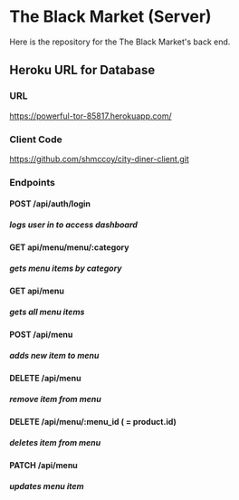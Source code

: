 # The Black Market (Server)

Here is the repository for the The Black Market's back end.

## Heroku URL for Database

### URL

https://powerful-tor-85817.herokuapp.com/

### Client Code

https://github.com/shmccoy/city-diner-client.git

### Endpoints

#### POST /api/auth/login

##### logs user in to access dashboard

#### GET api/menu/menu/:category

##### gets menu items by category

#### GET api/menu

##### gets all menu items

#### POST /api/menu

##### adds new item to menu

#### DELETE /api/menu

##### remove item from menu

#### DELETE /api/menu/:menu_id ( = product.id)

##### deletes item from menu

#### PATCH /api/menu

##### updates menu item

